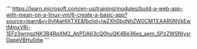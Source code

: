 '''
https://learn.microsoft.com/en-us/training/modules/build-a-web-app-with-mean-on-a-linux-vm/6-create-a-basic-app?source=learn&v=9vfAaHIXTXE&fbclid=IwZXh0bgNhZW0CMTEAAR0NVkEwtMmxVRi-1EFz3wrngzNK3B4RqXM2_AtiPDA63cQ0huQK4Be36es_aem_SPzZWSNIysrDapeVBHu0dw
'''
